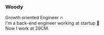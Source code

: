 
### Woody

Growth oriented Engineer 🔥 </br>
I'm a back-end engineer working at startup 🚀 </br>
Now I work at 29CM. </br>
